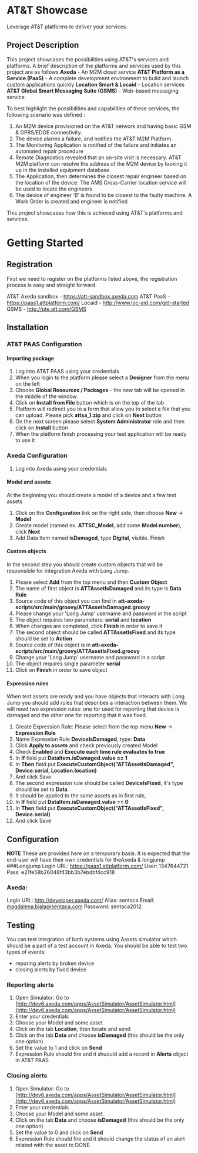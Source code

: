 # AT&T Showcase
Leverage AT&T platforms to deliver your services. 

## Project Description
This project showcases the possibilities using AT&T's services and platforms. A brief description of the platforms and services used by this project are as follows
**Axeda** - An M2M cloud service
**AT&T Platform as a Service (PaaS)** - A complete development environment to build and launch custom applications quickly
**Location Smart & Locaid** - Location services
**AT&T Global Smart Messaging Suite (GSMS)** - Web-based messaging service

To best highlight the possibilities and capabilities of these services, the following scenario was defined :

1. An M2M device provisioned on the AT&T network and having basic GSM & GPRS/EDGE connectivity. 
1. The device alarms a failure, and notifies the AT&T M2M Platform. 
1. The Monitoring Application is notified of the failure and initiates an automated repair procedure
1. Remote Diagnostics revealed that an on-site visit is necessary. AT&T M2M platform can resolve the address of the M2M device by looking it up in the installed equipment database
1. The Application, then determines the closest repair engineer based on the location of the device. The AMS Cross-Carrier location service will be used to locate the engineers
1. The device of engineer ‘B’ is found to be closest to the faulty machine. A Work Order is created and engineer is notified

This project showcases how this is achieved using AT&T's platforms and services.

# Getting Started
## Registration
First we need to register on the platforms listed above, the registration process is easy and straight forward.

AT&T Axeda sandbox - https://att-sandbox.axeda.com
AT&T PaaS - https://paas1.attplatform.com/
Locaid - http://www.loc-aid.com/get-started
GSMS - http://pte.att.com/GSMS

## Installation

### AT&T PAAS Configuration

#### Importing package
1. Log into AT&T PAAS using your credentials
1. When you login to the platform please select a **Designer** from the menu on the left
1. Choose **Global Resources / Packages** - the new tab will be opened in the middle of the window
1. Click on **Install from File** button which is on the top of the tab
1. Platform will redirect you to a form that allow you to select a file that you can upload. Please pick **attsa_1.zip** and click on **Next** button
1. On the next screen please select **System Administrator** role and then click on **Install** button
1. When the platform finish processing your test application will be ready to use it

### Axeda Configuration

1. Log into Axeda using your credentials

#### Model and assets
At the beginning you should create a model of a device and a few test assets

1. Click on the **Configuration** link on the right side, then choose **New** -> **Model**
1. Create model (named ex. **ATTSC_Model**, add some **Model number**), click **Next**
1. Add Data Item named **isDamaged**, type **Digital**, visible. Finish
	
#### Custom objects
In the second step you should create custom objects that will be responsible for integration Axeda with Long Jump. 

1. Please select **Add** from the top menu and then **Custom Object**
1. The name of first object is **ATTAssetIsDamaged** and its type is **Data Rule**
1. Source code of this object you can find in **att-axeda-scripts/src/main/groovy/ATTAssetIsDamaged.groovy**
1. Please change your 'Long Jump' username and password in the script
1. The object requires two parameters: **serial** and **location**
1. When changes are completed, click **Finish** in order to save it
1. The second object should be called **ATTAssetIsFixed** and its type should be set to **Action**
1. Source code of this object is in **att-axeda-scripts/src/main/groovy/ATTAssetIsFixed.groovy**
1. Change your 'Long Jump' username and password in a script
1. The object requires single parameter **serial**
1. Click on **Finish** in order to save object

#### Expression rules
When test assets are ready and you have objects that interacts with Long Jump you should add rules that describes a interaction between them. We will need two expression rules: one for used for reporting that device is damaged and the other one for reporting that it was fixed.

1. Create Expression Rule: Please select from the top menu **New** -> **Expression Rule**
1. Name Expression Rule **DeviceIsDamaged**, type: **Data**
1. Click **Apply to assets** and check previously created Model
1. Check **Enabled** and **Execute each time rule evaluates to true**
1. In **If** field put **DataItem.isDamaged.value == 1**
1. In **Then** field put **ExecuteCustomObject("ATTAssetIsDamaged", Device.serial, Location.location)**
1. And click Save
1. The second expression rule should be called **DeviceIsFixed**, it's type should be set to **Data**
1. It should be applied to the same assets as in first rule,
1. In **If** field put **DataItem.isDamaged.value == 0**
1. In **Then** field put **ExecuteCustomObject("ATTAssetIsFixed", Device.serial)**
1. And click Save

## Configuration
**NOTE** These are provided here on a temporary basis. It is expected that the end-user will have their own credentials for theAxeda & longjump
###Longjump
Login URL: 	https://paas1.attplatform.com/
User: 	1347644721
Pass: 	e21fe58b26048f43bb3b7ebdbf4cc918

### Axeda:
Login URL: 	http://developer.axeda.com/
Alias: 	sentaca
Email: 	magdalena.biala@sentaca.com
Password: 	sentaca2012

## Testing
You can test integration of both systems using Assets simulator which should be a part of a test account in Axeda. You should be able to test two types of events:

* reporing alerts by broken device
* closing alerts by fixed device

### Reporting alerts
1. Open Simulator: Go to [http://dev6.axeda.com/apps/AssetSimulator/AssetSimulator.html](http://dev6.axeda.com/apps/AssetSimulator/AssetSimulator.html)
1. Enter your credentials
1. Choose your Model and some asset
1. Click on the tab **Location**, then locate and send
1. Click on the tab **Data** and choose **isDamaged** (this should be the only one option)
1. Set the value to 1 and click on **Send**
1. Expression Rule should fire and it shuould add a record in **Alerts** object in AT&T PAAS

### Closing alerts
1. Open Simulator: Go to [http://dev6.axeda.com/apps/AssetSimulator/AssetSimulator.html](http://dev6.axeda.com/apps/AssetSimulator/AssetSimulator.html)
1. Enter your credentials
1. Choose your Model and some asset
1. Click on the tab **Data** and choose **isDamaged** (this should be the only one option)
1. Set the value to 0 and click on **Send**
1. Expression Rule should fire and it should change the status of an alert related with the asset to DONE.
